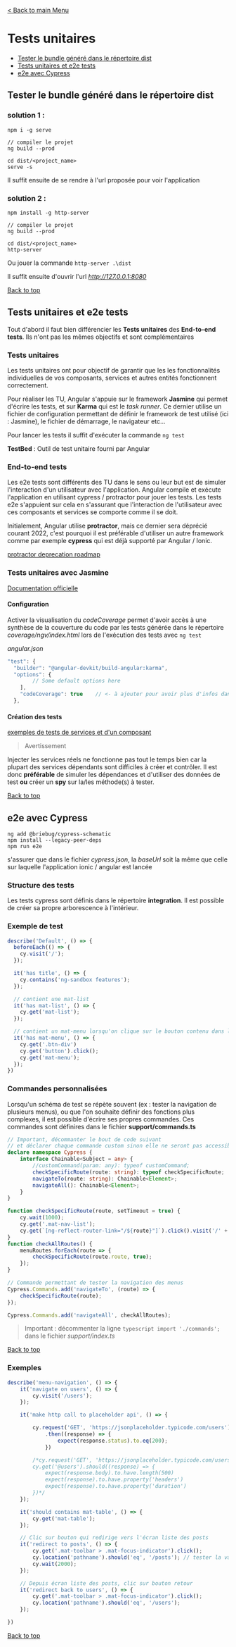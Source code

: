 [< Back to main Menu](https://github.com/gsoulie/angular-resources/blob/master/ng-sheet.md)    

# Tests unitaires

* [Tester le bundle généré dans le répertoire dist](#tester-le-bundle-généré-dans-le-répertoire-dist)         
* [Tests unitaires et e2e tests](#tests-unitaires-et-e2e-tests)     
* [e2e avec Cypress](#e2e-avec-cypress)     

## Tester le bundle généré dans le répertoire dist

### solution 1 : 

````
npm i -g serve

// compiler le projet
ng build --prod

cd dist/<project_name>
serve -s
````

Il suffit ensuite de se rendre à l'url proposée pour voir l'application

### solution 2 :

````
npm install -g http-server

// compiler le projet
ng build --prod

cd dist/<project_name>
http-server
````

Ou jouer la commande ````http-server .\dist````

Il suffit ensuite d'ouvrir l'url *http://127.0.0.1:8080*

[Back to top](#tests-unitaires)

## Tests unitaires et e2e tests

Tout d'abord il faut bien différencier les **Tests unitaires** des **End-to-end tests**. Ils n'ont pas les mêmes objectifs et sont complémentaires

### Tests unitaires

Les tests unitaires ont pour objectif de garantir que les les fonctionnalités individuelles de vos composants, services et autres entités
fonctionnent correctement.

Pour réaliser les TU, Angular s'appuie sur le framework **Jasmine** qui permet d'écrire les tests, et sur **Karma** qui est le *task runner*.
Ce dernier utilise un fichier de configuration permettant de définir le framework de test utilisé (ici : Jasmine), le fichier de démarrage, le navigateur etc...

Pour lancer les tests il suffit d'exécuter la commande ````ng test````

**TestBed** : Outil de test unitaire fourni par Angular

### End-to-end tests 

Les e2e tests sont différents des TU dans le sens ou leur but est de simuler l'interaction d'un utilisateur avec l'application. Angular 
compile et exécute l'application en utilisant cypress / protractor pour jouer les tests.
Les tests e2e s'appuient sur cela en s'assurant que l'interaction de l'utilisateur avec ces composants et services se comporte comme il se doit.

Initialement, Angular utilise **protractor**, mais ce dernier sera déprécié courant 2022, c'est pourquoi il est préférable d'utiliser un autre framework comme
par exemple **cypress** qui est déjà supporté par Angular / Ionic. 

[protractor deprecation roadmap](https://github.com/angular/protractor/issues/5502)       


### Tests unitaires avec Jasmine

[Documentation officielle](https://angular.io/guide/testing)     

#### Configuration

Activer la visualisation du *codeCoverage* permet d'avoir accès à une synthèse de la couverture du code par les tests générée dans le répertoire *coverage/ngv/index.html*
lors de l'exécution des tests avec ````ng test````

*angular.json*

````typescript
"test": {
  "builder": "@angular-devkit/build-angular:karma",
  "options": {
		// Some default options here
	],
	"codeCoverage": true	// <- à ajouter pour avoir plus d'infos dans la console
  },
````

#### Création des tests

[exemples de tests de services et d'un composant](https://github.com/gsoulie/ionic-angular-snippets/tree/master/unit-testing)      

> Avertissement 

Injecter les services réels ne fonctionne pas tout le temps bien car la plupart des services dépendants sont difficiles à créer et contrôler. Il est donc **préférable** de simuler les dépendances et d'utiliser des données de test **ou** créer un **spy** sur la/les méthode(s) à tester.

[Back to top](#tests-unitaires)

## e2e avec Cypress

````
ng add @briebug/cypress-schematic
npm install --legacy-peer-deps
npm run e2e
````

s'assurer que dans le fichier *cypress.json*, la *baseUrl* soit la même que celle sur laquelle l'application ionic / angular est lancée

### Structure des tests

Les tests cypress sont définis dans le répertoire **integration**. Il est possible de créer sa propre arborescence à l'intérieur.

### Exemple de test

````typescript
describe('Default', () => {
  beforeEach(() => {
    cy.visit('/');
  });

  it('has title', () => {
    cy.contains('ng-sandbox features');
  });

  // contient une mat-list
  it('has mat-list', () => {
    cy.get('mat-list');
  });

  // contient un mat-menu lorsqu'on clique sur le bouton contenu dans la div .btn-div
  it('has mat-menu', () => {
    cy.get('.btn-div')
    cy.get('button').click();
    cy.get('mat-menu');
  });
})
````

### Commandes personnalisées

Lorsqu'un schéma de test se répète souvent (ex : tester la navigation de plusieurs menus), ou que l'on souhaite définir des fonctions plus complexes, il est possible d'écrire ses propres commandes.
Ces commandes sont définires dans le fichier **support/commands.ts**

````typescript
// Important, décommanter le bout de code suivant
// et déclarer chaque commande custom sinon elle ne seront pas accessibles dans les tests
declare namespace Cypress {
    interface Chainable<Subject = any> {
        //customCommand(param: any): typeof customCommand;
        checkSpecificRoute(route: string): typeof checkSpecificRoute;
        navigateTo(route: string): Chainable<Element>;
        navigateAll(): Chainable<Element>;
    }
}

function checkSpecificRoute(route, setTimeout = true) {
    cy.wait(1000);
    cy.get('.mat-nav-list');
    cy.get(`[ng-reflect-router-link="/${route}"]`).click().visit('/' + route, setTimeout ? { timeout: 1000 } : {});
}
function checkAllRoutes() {
    menuRoutes.forEach(route => {
        checkSpecificRoute(route.route, true);
    });
}

// Commande permettant de tester la navigation des menus
Cypress.Commands.add('navigateTo', (route) => {
    checkSpecificRoute(route);
});

Cypress.Commands.add('navigateAll', checkAllRoutes);
````

> Important : décommenter la ligne ````typescript import './commands';```` dans le fichier *support/index.ts*

[Back to top](#tests-unitaires)

### Exemples

````typescript
describe('menu-navigation', () => {
    it('navigate on users', () => {
        cy.visit('/users');
    });

    it('make http call to placeholder api', () => {

        cy.request('GET', 'https://jsonplaceholder.typicode.com/users')
            .then((response) => {
                expect(response.status).to.eq(200);
            })

        /*cy.request('GET', 'https://jsonplaceholder.typicode.com/users').as('users');
        cy.get('@users').should((response) => {
            expect(response.body).to.have.length(500)
            expect(response).to.have.property('headers')
            expect(response).to.have.property('duration')
        })*/
    });

    it('should contains mat-table', () => {
        cy.get('mat-table');
    });

    // Clic sur bouton qui redirige vers l'écran liste des posts
    it('redirect to posts', () => {
        cy.get('.mat-toolbar > .mat-focus-indicator').click();
        cy.location('pathname').should('eq', '/posts'); // tester la valeur de la route actuelle
        cy.wait(2000);
    });

    // Depuis écran liste des posts, clic sur bouton retour
    it('redirect back to users', () => {
        cy.get('.mat-toolbar > .mat-focus-indicator').click();
        cy.location('pathname').should('eq', '/users');
    });

})
````
[Back to top](#tests-unitaires)
